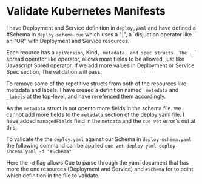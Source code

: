 # Validate Kubernetes Manifests


I have Deployment and Service definition in `deploy,yaml` and have defined a #Schema in `deploy-schema.cue` which uses a "|", a `disjuction operator like an "OR" with Deployment and Service resources. 

Each reource has a `apiVersion`, Kind`, metadata, and spec structs. The `...` spread operator like operator, allows more fields to be allowed, just like Javascript Spred operator. If we add more values in Deployment or Service Spec section, The validation will pass.

To remove some of the repetitive structs from both of the resources like  metadata and labels. I have creaed a definition named `_metedata` and `_labels` at the top-level, and have rerefenced them accordingly. 

As the `metadata` struct is not opento more fields in the schema file. we cannot add more fields to the `metadata` section of the deploy.yaml file. I have added `managedFields` field in the `metdata` and the `cue vet` error's out at this.

To validate the the `deploy.yaml` against our Schema in `deploy-schema.yaml` the following command can be applied
`cue vet deploy.yaml deploy-shcema.yaml -d "#Schema"`

Here the `-d` flag allows Cue to parse through the yaml document that has more the one resources (Deployment and Service) and `#Schema` for to point which definition in the file to validate.
